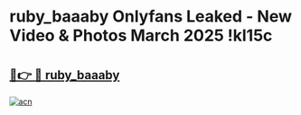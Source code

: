 # ruby_baaaby Onlyfans Leaked - New Video & Photos March 2025 !kl15c

# <h2><a href="https://hhlyj5.iuczelnia.edu.pl?title=ruby_baaaby&ref=kl15c">🔗👉 🔴 ruby_baaaby</a></h2>

[![acn](https://github.com/user-attachments/assets/0f9c940e-d8b0-45ae-aac7-cd30a18b3e1c)](https://hhlyj5.iuczelnia.edu.pl?title=ruby_baaaby&ref=kl15c)

